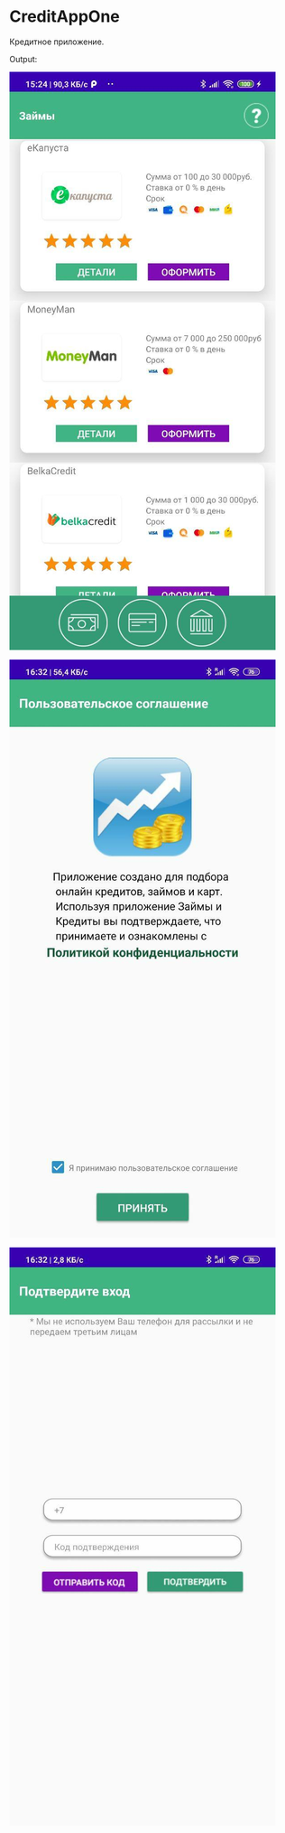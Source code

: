 # CreditAppOne
Кредитное приложение.


Output:



![alt text](https://github.com/Himbery/CreditAppOne/blob/master/1.jpg )



![alt text](https://github.com/Himbery/CreditAppOne/blob/master/3.jpg )



![alt text](https://github.com/Himbery/CreditAppOne/blob/master/2.jpg)
